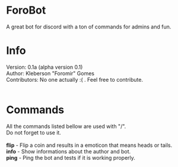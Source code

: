 # ForoBot
A great bot for discord with a ton of commands for admins and fun.

# Info
Version: 0.1a (alpha version 0.1)<br>
Author: Kleberson "Foromir" Gomes<br>
Contributors: No one actually :( . Feel free to contribute.
<br>
<br>
# Commands
All the commands listed bellow are used with "/".<br>
Do not forget to use it.<br>
<br>
<strong>flip</strong> - Flip a coin and results in a emoticon that means heads or tails.<br>
<strong>info</strong> - Show informations about the author and bot.<br>
<strong>ping</strong> - Ping the bot and tests if it is working properly.<br>
